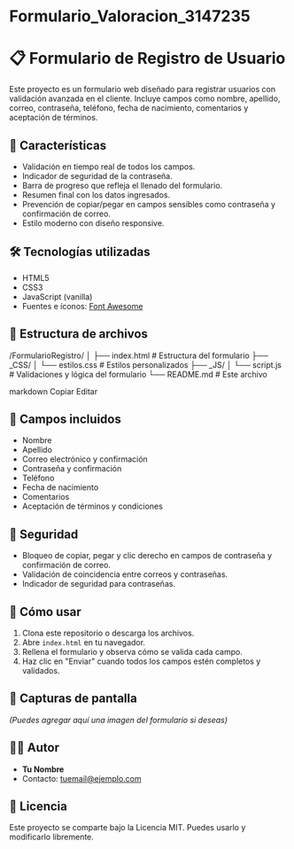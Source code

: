 # Formulario_Valoracion_3147235
# 📋 Formulario de Registro de Usuario

Este proyecto es un formulario web diseñado para registrar usuarios con validación avanzada en el cliente. Incluye campos como nombre, apellido, correo, contraseña, teléfono, fecha de nacimiento, comentarios y aceptación de términos.

## 🚀 Características

- Validación en tiempo real de todos los campos.
- Indicador de seguridad de la contraseña.
- Barra de progreso que refleja el llenado del formulario.
- Resumen final con los datos ingresados.
- Prevención de copiar/pegar en campos sensibles como contraseña y confirmación de correo.
- Estilo moderno con diseño responsive.

## 🛠️ Tecnologías utilizadas

- HTML5
- CSS3
- JavaScript (vanilla)
- Fuentes e íconos: [Font Awesome](https://fontawesome.com/)

## 📂 Estructura de archivos

/FormularioRegistro/
│
├── index.html # Estructura del formulario
├── _CSS/
│ └── estilos.css # Estilos personalizados
├── _JS/
│ └── script.js # Validaciones y lógica del formulario
└── README.md # Este archivo

markdown
Copiar
Editar

## 📌 Campos incluidos

- Nombre
- Apellido
- Correo electrónico y confirmación
- Contraseña y confirmación
- Teléfono
- Fecha de nacimiento
- Comentarios
- Aceptación de términos y condiciones

## 🔐 Seguridad

- Bloqueo de copiar, pegar y clic derecho en campos de contraseña y confirmación de correo.
- Validación de coincidencia entre correos y contraseñas.
- Indicador de seguridad para contraseñas.

## 📲 Cómo usar

1. Clona este repositorio o descarga los archivos.
2. Abre `index.html` en tu navegador.
3. Rellena el formulario y observa cómo se valida cada campo.
4. Haz clic en "Enviar" cuando todos los campos estén completos y validados.

## 📸 Capturas de pantalla

*(Puedes agregar aquí una imagen del formulario si deseas)*

## 🧑‍💻 Autor

- **Tu Nombre**
- Contacto: [tuemail@ejemplo.com](mailto:santiagoordonez@gmail.com)

## 📄 Licencia

Este proyecto se comparte bajo la Licencia MIT. Puedes usarlo y modificarlo libremente.